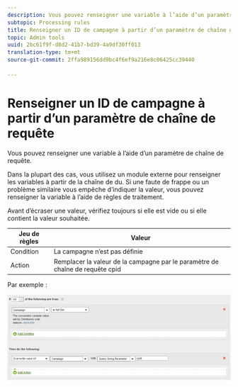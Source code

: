 ```yaml
---
description: Vous pouvez renseigner une variable à l’aide d’un paramètre de chaîne de requête.
subtopic: Processing rules
title: Renseigner un ID de campagne à partir d’un paramètre de chaîne de requête
topic: Admin tools
uuid: 2bc61f9f-d8d2-41b7-bd39-4a9df30ff013
translation-type: tm+mt
source-git-commit: 2ffa989156dd9bc4f6ef9a216e8c06425cc39440

---
```



# Renseigner un ID de campagne à partir d’un paramètre de chaîne de requête

Vous pouvez renseigner une variable à l’aide d’un paramètre de chaîne de requête.

Dans la plupart des cas, vous utilisez un module externe pour renseigner les variables à partir de la chaîne de  du. Si une faute de frappe ou un problème similaire vous empêche d’indiquer la valeur, vous pouvez renseigner la variable à l’aide de règles de traitement.

Avant d’écraser une valeur, vérifiez toujours si elle est vide ou si elle contient la valeur souhaitée.

| Jeu de règles | Valeur |
|---|---|
| Condition | La campagne n’est pas définie |
| Action | Remplacer la valeur de la campagne par le paramètre de chaîne de requête cpid |

Par exemple :

![](assets/set-campaign-conditionally.png)

